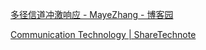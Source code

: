 [多径信道冲激响应 - MayeZhang - 博客园](https://www.cnblogs.com/MayeZhang/p/16117917.html)

[Communication Technology \| ShareTechnote](https://www.sharetechnote.com/html/Handbook_Communication_Index.html)